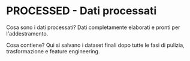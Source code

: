# PROCESSED - Dati processati

Cosa sono i dati processati?
Dati completamente elaborati e pronti per l'addestramento.

Cosa contiene?
Qui si salvano i dataset finali dopo tutte le fasi di pulizia, trasformazione e feature engineering.
